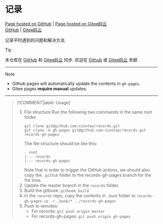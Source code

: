 # 记录

[Page hosted on GitHub](https://xinntao.github.io/records/) | [Page hosted on Gitee码云](https://xinntao.gitee.io/records/) <br>
[GitHub](https://github.com/xinntao/records) | [Gitee码云](https://gitee.com/xinntao/records)

记录平时遇到的问题和解决方法.

> [!TIP]
> 本仓库在 [GitHub](https://github.com/xinntao/gitbook-records) 和 [Gitee码云](https://gitee.com/xinntao/records) 同步. 欢迎在 [Github](https://github.com/xinntao/gitbook-records) 或 [Gitee码云](https://gitee.com/xinntao/records) 贡献.

---

> [!NOTE]
> - Github pages will automatically update the contents in `gh-pages`.
> - Gitee pages **require manual** updates.

---

> [!COMMENT|label: Usage]
> 1. File structure
> Run the following two commands in the same root folder.
>     ```
>     git clone git@github.com:xinntao/records.git
>     git clone -b gh-pages git@github.com:xinntao/records.git records-gh-pages
>     ```
>     The file structure should be like this:
>     ```
>     - root
>     |--- records
>     |--- records-gh-pages
>     ```
>     Note that in order to trigger the GitHub actions, we should also copy the `.github` folder to the records-gh-pages branch for the fist time.
> 1. Update the master branch in the `records` folder.
> 1. Build the gitbook: `gitbook build`
> 1. In the `records` repo, copy the contents in `_book` folder to `records-gh-pages`: `cp -r _book/* ../records-gh-pages`
> 1. Push to remotes:
>     - For records: `git push origin master`
>     - For records-gh-pages: `git push origin gh-pages`